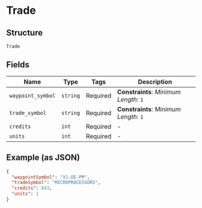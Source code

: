 
# Trade

## Structure

`Trade`

## Fields

| Name | Type | Tags | Description |
|  --- | --- | --- | --- |
| `waypoint_symbol` | `string` | Required | **Constraints**: *Minimum Length*: `1` |
| `trade_symbol` | `string` | Required | **Constraints**: *Minimum Length*: `1` |
| `credits` | `int` | Required | - |
| `units` | `int` | Required | - |

## Example (as JSON)

```json
{
  "waypointSymbol": "X1-OE-PM",
  "tradeSymbol": "MICROPROCESSORS",
  "credits": 843,
  "units": 1
}
```

